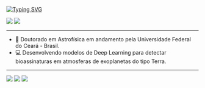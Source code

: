 [![Typing SVG](https://readme-typing-svg.demolab.com?font=Fira+Code&weight=500&size=25&duration=2000&pause=200&color=C986FF&multiline=true&random=false&width=800&height=70&lines=Sarah+Barbosa+%F0%9F%9A%80;F%C3%ADsica+%7C+Astrof%C3%ADsica+%7C+Data+Analysis%2FScience)](https://git.io/typing-svg)

<div align="left">
<a href = "mailto:sarah@fisica.ufc.br"><img src="https://img.shields.io/badge/Gmail-D14836?style=for-the-badge&logo=gmail&logoColor=white" target="_blank"></a>
<a href="https://www.linkedin.com/in/sarah-aroucha-barbosa/" target="_blank"><img src="https://img.shields.io/badge/-LinkedIn-%230077B5?style=for-the-badge&logo=linkedin&logoColor=white" target="_blank"></a>   
</div>

--- 

* 📖 Doutorado em Astrofísica em andamento pela Universidade Federal do Ceará - Brasil.
* 💻 Desenvolvendo modelos de Deep Learning para detectar bioassinaturas em atmosferas de exoplanetas do tipo Terra.

---

![](http://github-profile-summary-cards.vercel.app/api/cards/profile-details?username=SarahBarbosa&theme=dracula) 
![](http://github-profile-summary-cards.vercel.app/api/cards/repos-per-language?username=SarahBarbosa&theme=dracula) 
![](http://github-profile-summary-cards.vercel.app/api/cards/stats?username=SarahBarbosa&theme=dracula)
